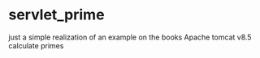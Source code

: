 # servlet_prime
just a simple realization of an example on the books
Apache tomcat v8.5
calculate primes 
